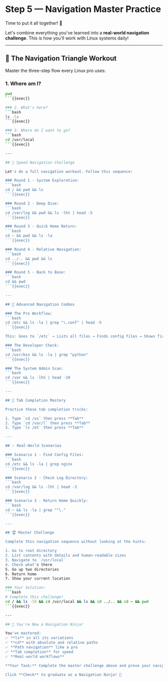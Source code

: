 # Step 5 — Navigation Master Practice

Time to put it all together! 🥷

Let's combine everything you've learned into a **real-world navigation challenge**. This is how you'll work with Linux systems daily!

---

## 🎯 The Navigation Triangle Workout

Master the three-step flow every Linux pro uses:

### 1. Where am I?
```bash
pwd
```{{exec}}

### 2. What's here?
```bash
ls -la
```{{exec}}

### 3. Where do I want to go?
```bash
cd /usr/local
```{{exec}}

---

## 🏃 Speed Navigation Challenge

Let's do a full navigation workout. Follow this sequence:

### Round 1 - System Exploration:
```bash
cd / && pwd && ls
```{{exec}}

### Round 2 - Deep Dive:
```bash
cd /var/log && pwd && ls -lht | head -5
```{{exec}}

### Round 3 - Quick Home Return:
```bash
cd ~ && pwd && ls -la
```{{exec}}

### Round 4 - Relative Navigation:
```bash
cd ../.. && pwd && ls
```{{exec}}

### Round 5 - Back to Base:
```bash
cd && pwd
```{{exec}}

---

## 🚀 Advanced Navigation Combos

### The Pro Workflow:
```bash
cd /etc && ls -la | grep "\.conf" | head -5
```{{exec}}

This: Goes to `/etc` → Lists all files → Finds config files → Shows first 5

### The Developer Check:
```bash
cd /usr/bin && ls -la | grep "python"
```{{exec}}

### The System Admin Scan:
```bash
cd /var && ls -lhS | head -10
```{{exec}}

---

## 🎪 Tab Completion Mastery

Practice these tab completion tricks:

1. Type `cd /us` then press **Tab**
2. Type `cd /var/l` then press **Tab**  
3. Type `ls /et` then press **Tab**

---

## 💡 Real-World Scenarios

### Scenario 1 - Find Config Files:
```bash
cd /etc && ls -la | grep nginx
```{{exec}}

### Scenario 2 - Check Log Directory:
```bash
cd /var/log && ls -lht | head -3
```{{exec}}

### Scenario 3 - Return Home Quickly:
```bash
cd ~ && ls -la | grep "^\."
```{{exec}}

---

## 🏆 Master Challenge

Complete this navigation sequence without looking at the hints:

1. Go to root directory
2. List contents with details and human-readable sizes
3. Navigate to `/usr/local` 
4. Check what's there
5. Go up two directories
6. Return home
7. Show your current location

### Your Solution:
```bash
# Complete this challenge!
cd / && ls -lh && cd /usr/local && ls && cd ../.. && cd ~ && pwd
```{{exec}}

---

## 🎉 You're Now a Navigation Ninja!

You've mastered:
✅ **ls** in all its variations  
✅ **cd** with absolute and relative paths  
✅ **Path navigation** like a pro  
✅ **Tab completion** for speed  
✅ **Real-world workflows**  

**Your Task:** Complete the master challenge above and prove your navigation mastery!

Click **Check** to graduate as a Navigation Ninja! 🥷